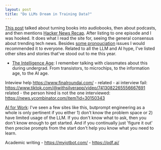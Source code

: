 ```yaml
---
layout: post
title: "Do LLMs Dream in Training Data?"
---
```


[This post](https://news.ycombinator.com/item?id=41502510) talked about turning books into audiobooks, then about podcasts, and then mentions [Hacker News Recap](https://news.ycombinator.com/item?id=41503835). After listing to one episode and I was hooked. It does what I read the site for, seeing the general consensus about trending tech news. Besides [some pronouciation](https://news.ycombinator.com/item?id=35833110) issues I would recommended it to everyone. Related to all the LLM and AI hype, I've listed other sites and stories that've stood out to me this year.

* [The Intelligence Age](https://news.ycombinator.com/item?id=41628167): I remember talking with classmates about this during undergrad. From transistors, to microchips, to the information age, to the AI age.

Inteview help https://www.finalroundai.com/ - 
related - ai interview fail: https://www.tiktok.com/@withsilverapp/video/7413082265556667691
related - the person hired is not the one interviewed: https://news.ycombinator.com/item?id=30150343

[AI for Work](https://www.aiforwork.co/): I've seen a few sites like this, butprompt engineering as a whole is only pertinent if you either 1) don't know the problem space or 2) have limited usage of the LLM. If you don't know what to ask, then you don't know enough to get started. And if you continually just 'figure it out' then precise prompts from the start don't help you know what you need to learn.

Academic writing - https://myjotbot.com/ - https://pdf.ai/ 